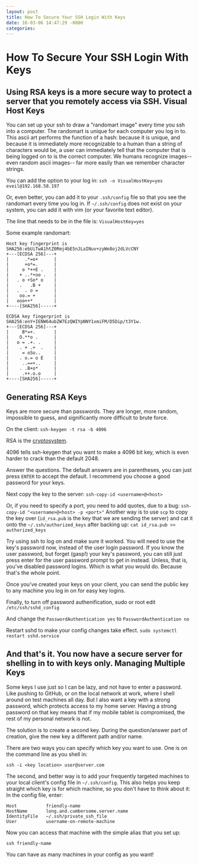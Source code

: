 ```yaml
---
layout: post
title: How To Secure Your SSH Login With Keys
date: 16-03-06 14:47:29 -0800
categories: 
---
```

# How To Secure Your SSH Login With Keys
Using RSA keys is a more secure way to protect a server that you remotely
access via SSH.
Visual Host Keys
---
You can set up your ssh to draw a "randomart image" every time you ssh into a
computer.
The randomart is unique for each computer you log in to.
This ascii art performs the function of a hash: because it is unique, and
because it is immediately more 
recognizable to a human than a string of characters would be, a user can
immediately tell that the computer 
that is being logged on to is the correct computer.
We humans recognize images-- even random ascii images-- far more easily than we
remember character strings.
 
 You can add the option to your log in:
 `ssh -o VisualHostKey=yes eveil@192.168.58.197`

 Or, even better, you can add it to your `.ssh/config` file so that you see the
 randomart every time you log in.
 If `~/.ssh/config` does not exist on your system, you can add it with vim (or
 your favorite text editor).

 The line that needs to be in the file is:
 `VisualHostKey=yes`

 Some example randomart:
 ```
 Host key fingerprint is SHA256:ebUiTwA1htZ0Rmj4bE5nJLaINuv+zyWe8oj2dLVcCNY
 +---[ECDSA 256]---+
 |      .*=o+      |
 |      +o*=.      |
 |     o *++E .    |
 |    + ..*+oo .   |
 |   . o +So* o    |
 |    .   .B +     |
 |   .  . o =      |
 |    oo.= +       |
 |   ooo++*        |
 +----[SHA256]-----+
 ```
 ```
 ECDSA key fingerprint is SHA256:enY+IENW64ubZW7EzQWIYpNNY1xmiFM/D5Dip/t3Y1w.
 +---[ECDSA 256]---+
 |     B*=+.       |
 |    O.**o .      |
 |   o = .+. .     |
 |    . + .+  .    |
 |     = oSo..     |
 |    . o.= o E    |
 |     ..==+..     |
 |    . .B+o*      |
 |     .++.o.o     |
 +----[SHA256]-----+
 ```

 Generating RSA Keys
 ---
 Keys are more secure than passwords. They are longer, more random, impossible
 to guess, and significantly more 
 difficult to brute force.

 On the client:
 `ssh-keygen -t rsa -b 4096`

 RSA is the
 [cryptosystem](https://en.wikipedia.org/wiki/RSA_%28cryptosystem%29).


 4096 tells ssh-keygen that you want to make a 4096 bit key, which is even
 harder to crack than the default 
 2048.

 Answer the questions. The default answers are in parentheses, you can just
 press `ENTER` to accept the default. 
 I recommend you choose a good password for your keys.

 Next copy the key to the server:
 `ssh-copy-id <username>@<host>`

 Or, if you need to specify a port, you need to add quotes, due to a bug:
 `ssh-copy-id "<username>@<host> -p <port>"`
 Another 
 way is to use `scp` to copy the key over (`id_rsa.pub` is the key that we are
 sending the server) and 
 cat it onto the `~/.ssh/authorized_keys` after backing up:
 `cat id_rsa.pub >> authorized_keys`

 Try using ssh to log on and make sure it worked.
 You will need to use the key's password now, instead of the user login
 password.
 If you know the user password, but forget (gasp!) your key's password, you can
 still just press enter for the 
 user password prompt to get in instead.
 Unless, that is, you've disabled password logins. Which is what you would do.
 Because that's the whole point.

 Once you've created your keys on your client, you can send the public key to
 any machine you log in on for easy 
 key logins.

 Finally, to turn off password authenification, sudo or root edit
 `/etc/ssh/sshd_config`

 And change the `PasswordAuthentication yes` to `PasswordAuthentication no`

 Restart sshd to make your config changes take effect.
 `sudo systemctl restart sshd.service`

 And that's it. You now have a secure server for shelling in to with keys only.
 Managing Multiple Keys
 ----
 Some keys I use just so I can be lazy, and not have to enter a password. Like
 pushing to GitHub, or on the local network at work, where I shell around on
 test machines all day. But I also want a key with a strong password, which
 protects access to my home server. Having a strong password on that key means
 that if my mobile tablet is compromised, the rest of my personal network is
 not.

 The solution is to create a second key. During the question/answer part of
 creation, give the new key a different path and/or name.

 There are two ways you can specify which key you want to use. One is on the
 command line as you shell in:
 ```
 ssh -i <key location> user@server.com
 ```

 The second, and better way is to add your frequently targeted machines to your
 local client's config file in `~/.ssh/config`. This also helps you keep
 straight which key is for which machine, so you don't have to think about it:
 In the config file, enter:
 ```
 Host           friendly-name
 HostName       long.and.cumbersome.server.name
 IdentityFile   ~/.ssh/private_ssh_file
 User           username-on-remote-machine
 ```

 Now you can access that machine with the simple alias that you set up:
 ```
 ssh friendly-name
 ```

 You can have as many machines in your config as you want!

